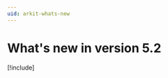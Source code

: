 ```yaml
---
uid: arkit-whats-new
---
```

# What's new in version 5.2

[!include[](snippets/apple-arkit-trademark.md)]
